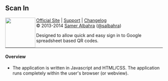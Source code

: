 ## Scan In

<img align="left" height="96" src="http://albahra.com/scanin/icon.png">[Official Site][official] | [Support][help] | [Changelog][changelog]  
&copy; 2013-2014 [Samer Albahra][salbahra] ([@salbahra](https://twitter.com/salbahra))  

Designed to allow quick and easy sign in to Google spreadsheet based QR codes.

---

[official]: http://albahra.com/scanin/
[help]: mailto:samer@albahra.com
[changelog]: https://github.com/salbahra/SignIn/releases
[salbahra]: http://albahra.com/

#### Overview

+ The application is written in Javascript and HTML/CSS. The application runs completely within the user's browser (or webview).
